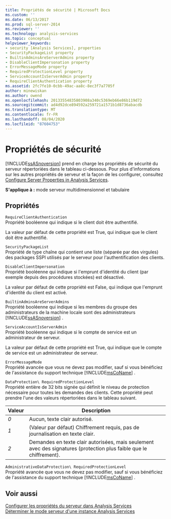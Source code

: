 ```yaml
---
title: Propriétés de sécurité | Microsoft Docs
ms.custom: ''
ms.date: 06/13/2017
ms.prod: sql-server-2014
ms.reviewer: ''
ms.technology: analysis-services
ms.topic: conceptual
helpviewer_keywords:
- security [Analysis Services], properties
- SecurityPackageList property
- BuiltinAdminsAreServerAdmins property
- DisableClientImpersonation property
- ErrorMessageMode property
- RequiredProtectionLevel property
- ServiceAccountIsServerAdmin property
- RequireClientAuthentication property
ms.assetid: 2fc7fe10-0cbb-49ac-aa8c-8ec3f7a7705f
author: minewiskan
ms.author: owend
ms.openlocfilehash: 20133554835803908a340c5369eb66e86b119d72
ms.sourcegitcommit: ad4d92dce894592a259721a1571b1d8736abacdb
ms.translationtype: MT
ms.contentlocale: fr-FR
ms.lasthandoff: 08/04/2020
ms.locfileid: "87604753"
---
```

# <a name="security-properties"></a>Propriétés de sécurité
  [!INCLUDE[ssASnoversion](../../includes/ssasnoversion-md.md)] prend en charge les propriétés de sécurité du serveur répertoriées dans le tableau ci-dessous. Pour plus d'informations sur les autres propriétés de serveur et la façon de les configurer, consultez [Configure Server Properties in Analysis Services](server-properties-in-analysis-services.md).  
  
 **S'applique à :** mode serveur multidimensionnel et tabulaire  
  
## <a name="properties"></a>Propriétés  
 `RequireClientAuthentication`  
 Propriété booléenne qui indique si le client doit être authentifié.  
  
 La valeur par défaut de cette propriété est True, qui indique que le client doit être authentifié.  
  
 `SecurityPackageList`  
 Propriété de type chaîne qui contient une liste (séparée par des virgules) des packages SSPI utilisés par le serveur pour l'authentification des clients.  
  
 `DisableClientImpersonation`  
 Propriété booléenne qui indique si l'emprunt d'identité du client (par exemple depuis des procédures stockées) est désactivé.  
  
 La valeur par défaut de cette propriété est False, qui indique que l'emprunt d'identité du client est activé.  
  
 `BuiltinAdminsAreServerAdmins`  
 Propriété booléenne qui indique si les membres du groupe des administrateurs de la machine locale sont des administrateurs [!INCLUDE[ssASnoversion](../../includes/ssasnoversion-md.md)] .  
  
 `ServiceAccountIsServerAdmin`  
 Propriété booléenne qui indique si le compte de service est un administrateur de serveur.  
  
 La valeur par défaut de cette propriété est True, qui indique que le compte de service est un administrateur de serveur.  
  
 `ErrorMessageMode`  
 Propriété avancée que vous ne devez pas modifier, sauf si vous bénéficiez de l'assistance du support technique [!INCLUDE[msCoName](../../includes/msconame-md.md)] .  
  
 `DataProtection\ RequiredProtectionLevel`  
 Propriété entière de 32 bits signée qui définit le niveau de protection nécessaire pour toutes les demandes des clients. Cette propriété peut prendre l'une des valeurs répertoriées dans le tableau suivant.  
  
|Valeur|Description|  
|-----------|-----------------|  
|*0*|Aucun, texte clair autorisé.|  
|*1*|(Valeur par défaut) Chiffrement requis, pas de journalisation en texte clair.|  
|*2*|Demandes en texte clair autorisées, mais seulement avec des signatures (protection plus faible que le chiffrement).|  
  
 `AdministrativeDataProtection\ RequiredProtectionLevel`  
 Propriété avancée que vous ne devez pas modifier, sauf si vous bénéficiez de l'assistance du support technique [!INCLUDE[msCoName](../../includes/msconame-md.md)] .  
  
## <a name="see-also"></a>Voir aussi  
 [Configurer les propriétés du serveur dans Analysis Services](server-properties-in-analysis-services.md)   
 [Déterminer le mode serveur d'une instance Analysis Services](../instances/determine-the-server-mode-of-an-analysis-services-instance.md)  
  
  

